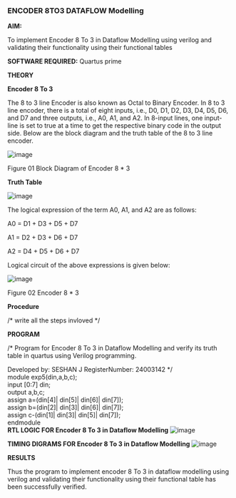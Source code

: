 ### ENCODER 8TO3 DATAFLOW Modelling

**AIM:**

To implement  Encoder 8 To 3 in Dataflow Modelling using verilog and validating their functionality using their functional tables

**SOFTWARE REQUIRED:** Quartus prime

**THEORY**

**Encoder 8 To 3**

The 8 to 3 line Encoder is also known as Octal to Binary Encoder. In 8 to 3 line encoder, there is a total of eight inputs, i.e., D0, D1, D2, D3, D4, D5, D6, and D7 and three outputs, i.e., A0, A1, and A2. In 8-input lines, one input-line is set to true at a time to get the respective binary code in the output side. Below are the block diagram and the truth table of the 8 to 3 line encoder.

![image](https://github.com/naavaneetha/ENCODER8TO3DATAFLOW/assets/154305477/0bc242c1-eb9e-4c47-afe5-30428470efc3)

Figure 01  Block Diagram of Encoder 8 * 3

**Truth Table**

![image](https://github.com/naavaneetha/ENCODER8TO3DATAFLOW/assets/154305477/35496b14-ae6e-4cd1-9abd-d6736b576575)

The logical expression of the term A0, A1, and A2 are as follows:

A0 = D1 + D3 + D5 + D7

A1 = D2 + D3 + D6 + D7

A2 = D4 + D5 + D6 + D7

Logical circuit of the above expressions is given below:

![image](https://github.com/naavaneetha/ENCODER8TO3DATAFLOW/assets/154305477/95acaee6-c873-4c75-89eb-ef09fb158053)

Figure 02  Encoder 8 * 3

**Procedure**

/* write all the steps invloved */

**PROGRAM**

/* Program for Encoder 8 To 3 in Dataflow Modelling and verify its truth table in quartus using Verilog programming. 

Developed by: SESHAN J  RegisterNumber: 24003142
*/        
module exp5(din,a,b,c);    
input [0:7] din;     
output a,b,c;    
assign a=(din[4]| din[5]| din[6]| din[7]);    
assign b=(din[2]| din[3]| din[6]| din[7]);       
assign c-(din[1]| din[3]| din[5]| din[7]);      
endmodule       
**RTL LOGIC FOR Encoder 8 To 3 in Dataflow Modelling**
![image](https://github.com/user-attachments/assets/6b9f5fdc-2e9c-4ca7-97f4-6423f0471d1f)

**TIMING DIGRAMS FOR Encoder 8 To 3 in Dataflow Modelling**
![image](https://github.com/user-attachments/assets/37c1bb8f-f86d-4eb8-aafc-3fc9724361bf)

**RESULTS**

Thus the program to implement encoder 8 To 3 in dataflow modelling using verilog and validating their functionality using their functional table has been successfully verified.


